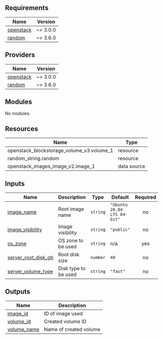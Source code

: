 <!-- BEGIN_TF_DOCS -->
## Requirements

| Name | Version |
|------|---------|
| <a name="requirement_openstack"></a> [openstack](#requirement\_openstack) | ~> 3.0.0 |
| <a name="requirement_random"></a> [random](#requirement\_random) | ~> 3.6.0 |

## Providers

| Name | Version |
|------|---------|
| <a name="provider_openstack"></a> [openstack](#provider\_openstack) | ~> 3.0.0 |
| <a name="provider_random"></a> [random](#provider\_random) | ~> 3.6.0 |

## Modules

No modules.

## Resources

| Name | Type |
|------|------|
| openstack_blockstorage_volume_v3.volume_1 | resource |
| random_string.random | resource |
| openstack_images_image_v2.image_1 | data source |

## Inputs

| Name | Description | Type | Default | Required |
|------|-------------|------|---------|:--------:|
| <a name="input_image_name"></a> [image\_name](#input\_image\_name) | Root image name | `string` | `"Ubuntu 20.04 LTS 64-bit"` | no |
| <a name="input_image_visibility"></a> [image\_visibility](#input\_image\_visibility) | Image visibility | `string` | `"public"` | no |
| <a name="input_os_zone"></a> [os\_zone](#input\_os\_zone) | OS zone to be used | `string` | n/a | yes |
| <a name="input_server_root_disk_gb"></a> [server\_root\_disk\_gb](#input\_server\_root\_disk\_gb) | Root disk size | `number` | `40` | no |
| <a name="input_server_volume_type"></a> [server\_volume\_type](#input\_server\_volume\_type) | Disk type to be used | `string` | `"fast"` | no |

## Outputs

| Name | Description |
|------|-------------|
| <a name="output_image_id"></a> [image\_id](#output\_image\_id) | ID of image used |
| <a name="output_volume_id"></a> [volume\_id](#output\_volume\_id) | Created volume ID |
| <a name="output_volume_name"></a> [volume\_name](#output\_volume\_name) | Name of created volume |
<!-- END_TF_DOCS -->